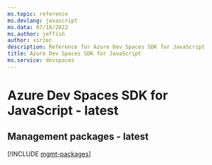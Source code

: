 ```yaml
---
ms.topic: reference
ms.devlang: javascript
ms.data: 07/18/2022
ms.author: jeffish
author: xirzec
description: Reference for Azure Dev Spaces SDK for JavaScript
title: Azure Dev Spaces SDK for JavaScript
ms.service: devspaces
---
```

# Azure Dev Spaces SDK for JavaScript - latest

## Management packages - latest
[!INCLUDE [mgmt-packages](dev-spaces-mgmt-index.md)]
